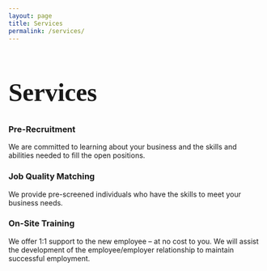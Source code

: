```yaml
---
layout: page
title: Services
permalink: /services/
---
```

<div class="wrapper">
<h1 style="font-family: 'Lobster', cursive; font-size: 50px;" >Services</h1>	
<div class="col-md-12" >
    <h3>Pre-Recruitment</h3>
    We are committed to learning about your business and the skills and abilities needed to fill the open positions.
</div>

<div class="col-md-12">
    <h3>Job Quality Matching</h3>
    We provide pre-screened individuals who have the skills to meet your business needs.
</div>

<div class="col-md-12">
    <h3>On-Site Training</h3>
    We offer 1:1 support to the new employee – at no cost to you. We will assist the development of the employee/employer relationship to maintain successful employment.
</div>
</div>


